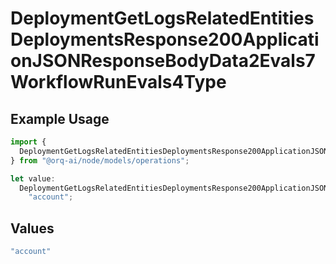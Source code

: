 # DeploymentGetLogsRelatedEntitiesDeploymentsResponse200ApplicationJSONResponseBodyData2Evals7WorkflowRunEvals4Type

## Example Usage

```typescript
import {
  DeploymentGetLogsRelatedEntitiesDeploymentsResponse200ApplicationJSONResponseBodyData2Evals7WorkflowRunEvals4Type,
} from "@orq-ai/node/models/operations";

let value:
  DeploymentGetLogsRelatedEntitiesDeploymentsResponse200ApplicationJSONResponseBodyData2Evals7WorkflowRunEvals4Type =
    "account";
```

## Values

```typescript
"account"
```